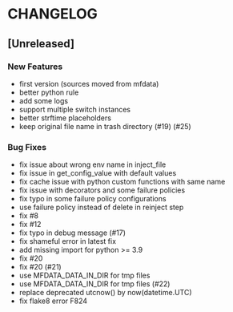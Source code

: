 # CHANGELOG

## [Unreleased]

### New Features

- first version (sources moved from mfdata)
- better python rule
- add some logs
- support multiple switch instances
- better strftime placeholders
- keep original file name in trash directory (#19) (#25)

### Bug Fixes

- fix issue about wrong env name in inject_file
- fix issue in get_config_value with default values
- fix cache issue with python custom functions with same name
- fix issue with decorators and some failure policies
- fix typo in some failure policy configurations
- use failure policy instead of delete in reinject step
- fix #8
- fix #12
- fix typo in debug message (#17)
- fix shameful error in latest fix
- add missing import for python >= 3.9
- fix #20
- fix #20 (#21)
- use MFDATA_DATA_IN_DIR for tmp files
- use MFDATA_DATA_IN_DIR for tmp files (#22)
- replace deprecated utcnow() by now(datetime.UTC)
- fix flake8 error F824


